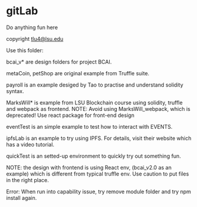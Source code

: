 # gitLab
Do anything fun here

copyright tlu4@lsu.edu

Use this folder:

bcai_v* are design folders for project BCAI.

metaCoin, petShop are original example from Truffle suite.

payroll is an example desiged by Tao to practise and understand solidity syntax.

MarksWill* is example from LSU Blockchain course using solidity, truffle and webpack as frontend.
NOTE: Avoid using MarksWill_webpack, which is deprecated! Use react package for front-end design

eventTest is an simple example to test how to interact with EVENTS.

ipfsLab is an example to try using IPFS. For details, visit their website which has a video tutorial.

quickTest is an setted-up environment to quickly try out something fun.

NOTE: the design with frontend is using React env, (bcai_v2.0 as an example) which is different from typical truffle env. Use caution to put files in the right place.

Error: When run into capability issue, try remove module folder and try npm install again.
